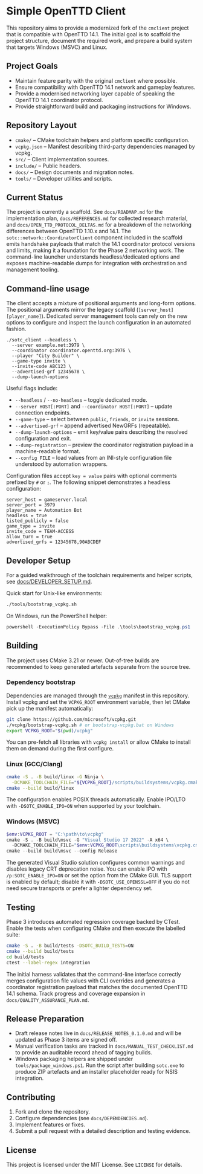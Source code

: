 # Simple OpenTTD Client

This repository aims to provide a modernized fork of the `cmclient` project that is compatible with OpenTTD 14.1. The initial goal is to scaffold the project structure, document the required work, and prepare a build system that targets Windows (MSVC) and Linux.

## Project Goals
- Maintain feature parity with the original `cmclient` where possible.
- Ensure compatibility with OpenTTD 14.1 network and gameplay features.
- Provide a modernised networking layer capable of speaking the OpenTTD 14.1
  coordinator protocol.
- Provide straightforward build and packaging instructions for Windows.

## Repository Layout
- `cmake/` – CMake toolchain helpers and platform specific configuration.
- `vcpkg.json` – Manifest describing third-party dependencies managed by vcpkg.
- `src/` – Client implementation sources.
- `include/` – Public headers.
- `docs/` – Design documents and migration notes.
- `tools/` – Developer utilities and scripts.

## Current Status
The project is currently a scaffold. See `docs/ROADMAP.md` for the implementation
plan, `docs/REFERENCES.md` for collected research material, and
`docs/OPEN_TTD_PROTOCOL_DELTAS.md` for a breakdown of the networking differences
between OpenTTD 1.10.x and 14.1. The `sotc::network::CoordinatorClient`
component included in the scaffold emits handshake payloads that match the 14.1
coordinator protocol versions and limits, making it a foundation for the Phase 2
networking work. The command-line launcher understands headless/dedicated
options and exposes machine-readable dumps for integration with orchestration
and management tooling.

## Command-line usage

The client accepts a mixture of positional arguments and long-form options. The
positional arguments mirror the legacy scaffold (`[server_host] [player_name]`).
Dedicated server management tools can rely on the new options to configure and
inspect the launch configuration in an automated fashion.

```
./sotc_client --headless \
  --server example.net:3979 \
  --coordinator coordinator.openttd.org:3976 \
  --player "City Builder" \
  --game-type invite \
  --invite-code ABC123 \
  --advertised-grf 12345678 \
  --dump-launch-options
```

Useful flags include:

- `--headless` / `--no-headless` – toggle dedicated mode.
- `--server HOST[:PORT]` and `--coordinator HOST[:PORT]` – update connection
  endpoints.
- `--game-type` – select between `public`, `friends`, or `invite` sessions.
- `--advertised-grf` – append advertised NewGRFs (repeatable).
- `--dump-launch-options` – emit key/value pairs describing the resolved
  configuration and exit.
- `--dump-registration` – preview the coordinator registration payload in a
  machine-readable format.
- `--config FILE` – load values from an INI-style configuration file understood
  by automation wrappers.

Configuration files accept `key = value` pairs with optional comments prefixed
by `#` or `;`. The following snippet demonstrates a headless configuration:

```
server_host = gameserver.local
server_port = 3979
player_name = Automation Bot
headless = true
listed_publicly = false
game_type = invite
invite_code = TEAM-ACCESS
allow_turn = true
advertised_grfs = 12345678,90ABCDEF
```

## Developer Setup
For a guided walkthrough of the toolchain requirements and helper scripts, see [docs/DEVELOPER_SETUP.md](docs/DEVELOPER_SETUP.md).

Quick start for Unix-like environments:

```bash
./tools/bootstrap_vcpkg.sh
```

On Windows, run the PowerShell helper:

```powershell
powershell -ExecutionPolicy Bypass -File .\tools\bootstrap_vcpkg.ps1
```

## Building
The project uses CMake 3.21 or newer. Out-of-tree builds are recommended to keep generated artefacts separate from the source tree.

### Dependency bootstrap
Dependencies are managed through the [`vcpkg`](https://github.com/microsoft/vcpkg) manifest in this repository. Install vcpkg and
set the `VCPKG_ROOT` environment variable, then let CMake pick up the manifest automatically:

```bash
git clone https://github.com/microsoft/vcpkg.git
./vcpkg/bootstrap-vcpkg.sh # or bootstrap-vcpkg.bat on Windows
export VCPKG_ROOT="$(pwd)/vcpkg"
```

You can pre-fetch all libraries with `vcpkg install` or allow CMake to install them on demand during the first configure.

### Linux (GCC/Clang)
```bash
cmake -S . -B build/linux -G Ninja \
  -DCMAKE_TOOLCHAIN_FILE="${VCPKG_ROOT}/scripts/buildsystems/vcpkg.cmake"
cmake --build build/linux
```

The configuration enables POSIX threads automatically. Enable IPO/LTO with `-DSOTC_ENABLE_IPO=ON` when supported by your toolchain.

### Windows (MSVC)
```powershell
$env:VCPKG_ROOT = "C:\path\to\vcpkg"
cmake -S . -B build\msvc -G "Visual Studio 17 2022" -A x64 \
  -DCMAKE_TOOLCHAIN_FILE="$env:VCPKG_ROOT\scripts\buildsystems\vcpkg.cmake"
cmake --build build\msvc --config Release
```

The generated Visual Studio solution configures common warnings and disables legacy CRT deprecation noise. You can enable IPO with `/p:SOTC_ENABLE_IPO=ON` or set the option from the CMake GUI. TLS
support is enabled by default; disable it with `-DSOTC_USE_OPENSSL=OFF` if you do not need secure transports or prefer a lighter
dependency set.

## Testing

Phase 3 introduces automated regression coverage backed by CTest. Enable the
tests when configuring CMake and then execute the labelled suite:

```bash
cmake -S . -B build/tests -DSOTC_BUILD_TESTS=ON
cmake --build build/tests
cd build/tests
ctest --label-regex integration
```

The initial harness validates that the command-line interface correctly merges
configuration file values with CLI overrides and generates a coordinator
registration payload that matches the documented OpenTTD 14.1 schema. Track
progress and coverage expansion in `docs/QUALITY_ASSURANCE_PLAN.md`.

## Release Preparation

- Draft release notes live in `docs/RELEASE_NOTES_0.1.0.md` and will be updated
  as Phase 3 items are signed off.
- Manual verification tasks are tracked in `docs/MANUAL_TEST_CHECKLIST.md` to
  provide an auditable record ahead of tagging builds.
- Windows packaging helpers are shipped under `tools/package_windows.ps1`. Run
  the script after building `sotc.exe` to produce ZIP artefacts and an installer
  placeholder ready for NSIS integration.

## Contributing
1. Fork and clone the repository.
2. Configure dependencies (see `docs/DEPENDENCIES.md`).
3. Implement features or fixes.
4. Submit a pull request with a detailed description and testing evidence.

## License
This project is licensed under the MIT License. See `LICENSE` for details.

